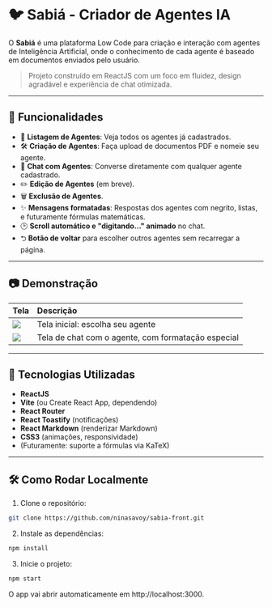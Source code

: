 # 🐦 Sabiá - Criador de Agentes IA

O **Sabiá** é uma plataforma Low Code para criação e interação com agentes de Inteligência Artificial, onde o conhecimento de cada agente é baseado em documentos enviados pelo usuário.

> Projeto construído em ReactJS com um foco em fluidez, design agradável e experiência de chat otimizada.

---

## 🚀 Funcionalidades

- 📜 **Listagem de Agentes**: Veja todos os agentes já cadastrados.
- 🛠️ **Criação de Agentes**: Faça upload de documentos PDF e nomeie seu agente.
- 💬 **Chat com Agentes**: Converse diretamente com qualquer agente cadastrado.
- ✏️ **Edição de Agentes** (em breve).
- 🗑️ **Exclusão de Agentes**.
- ✨ **Mensagens formatadas**: Respostas dos agentes com negrito, listas, e futuramente fórmulas matemáticas.
- 🕑 **Scroll automático e "digitando..." animado** no chat.
- ⮌ **Botão de voltar** para escolher outros agentes sem recarregar a página.

---

## 📷 Demonstração

| Tela | Descrição |
|:---|:---|
| ![](docs/home.png) | Tela inicial: escolha seu agente |
| ![](docs/chat.png) | Tela de chat com o agente, com formatação especial |

---

## 🧰 Tecnologias Utilizadas

- **ReactJS**
- **Vite** (ou Create React App, dependendo)
- **React Router**
- **React Toastify** (notificações)
- **React Markdown** (renderizar Markdown)
- **CSS3** (animações, responsividade)
- (Futuramente: suporte a fórmulas via KaTeX)

---

## 🛠️ Como Rodar Localmente

1. Clone o repositório:

```bash
git clone https://github.com/ninasavoy/sabia-front.git
```

2. Instale as dependências:

```bash
npm install
```

3. Inicie o projeto:

```bash
npm start
```

O app vai abrir automaticamente em http://localhost:3000.